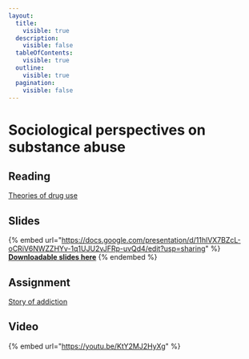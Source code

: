 ```yaml
---
layout:
  title:
    visible: true
  description:
    visible: false
  tableOfContents:
    visible: true
  outline:
    visible: true
  pagination:
    visible: false
---
```


# Sociological perspectives on substance abuse

## Reading

[Theories of drug use](https://drive.google.com/file/d/1l3-xJwOrn5HxAMw68kh6s1LdtQU0Ml49/view?usp=sharing)

## Slides

{% embed url="https://docs.google.com/presentation/d/11hlVX7BZcL-oCRiV6NWZZHYv-1q1UJU2vJFRp-uvQd4/edit?usp=sharing" %}
[**Downloadable slides here**](https://docs.google.com/presentation/d/11hlVX7BZcL-oCRiV6NWZZHYv-1q1UJU2vJFRp-uvQd4/edit?usp=sharing)
{% endembed %}

## Assignment

[Story of addiction](https://docs.google.com/document/d/1dg\_v4vmzvxqya2sbSPKf3HaarNA01x51cFwt8XzLrG8?authuser=ttezcan%40csumb.edu\&usp=drive\_fs)

## Video

{% embed url="https://youtu.be/KtY2MJ2HyXg" %}
